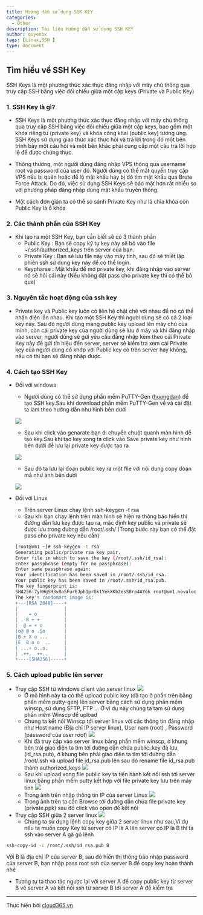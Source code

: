 ```yaml
---
title: Hướng dẫn sử dụng SSK KEY
categories:
  - Other
description: Tài liệu Hướng dẫn sử dụng SSH KEY
author: quyenbx
tags: [Linux,SSH ]
type: Document
---
```


## Tìm hiểu về SSH Key
SSH Keys là một phương thức xác thực đăng nhập với máy chủ thông qua truy cập SSH bằng việc đối chiếu giữa một cặp keys (Private và Public Key)

### 1. SSH Key là gì?
- SSH Keys là một phương thức xác thực đăng nhập với máy chủ thông qua truy cập SSH bằng việc đối chiếu giữa một cặp keys, bao gồm một khóa riêng tư (private key) và khóa công khai (public key) tương ứng. SSH Keys sử dụng giao thức xác thực hỏi và trả lời trong đó một bên trình bày một câu hỏi và một bên khác phải cung cấp một câu trả lời hợp lệ để được chứng thực.

- Thông thường, một người dùng đăng nhập VPS thông qua username root và password của user đó. Người dùng có thể mất quyền truy cập VPS nếu bị quên hoặc để lộ mật khẩu hay bị dò tìm mật khẩu qua Brute Force Attack. Do đó, việc sử dụng SSH Keys sẽ bảo mật hơn rất nhiều so với phương pháp đăng nhập dùng mật khẩu truyền thống.

- Một cách đơn giản ta có thể so sánh Private Key như là chìa khóa còn Public Key là ổ khóa

### 2. Các thành phần của SSH Key
- Khi tạo ra một SSH Key, bạn cần biết sẽ có 3 thành phần
  - Public Key : Bạn sẽ copy ký tự key này sẽ bỏ vào file ~/.ssh/authorized_keys trên server của bạn.
  - Private Key : Bạn sẽ lưu file này vào máy tính, sau đó sẽ thiết lập phiên ssh sử dụng key này để có thể login.
  - Keypharse : Mật khẩu để mở private key, khi đăng nhập vào server nó sẽ hỏi cái này (Nếu không đặt pass cho private key thì có thể bỏ qua)

### 3. Nguyên tắc hoạt động của ssh key

- Private key và Public key luôn có liên hệ chặt chẽ với nhau để nó có thể nhận diện lẫn nhau. Khi tạo một SSH Key thì người dùng sẽ có cả 2 loại key này. Sau đó người dùng mang public key upload lên máy chủ của mình, còn cái private key của người dùng sẽ lưu ở máy và khi đăng nhập vào server, người dùng sẽ gửi yêu cầu đăng nhập kèm theo cái Private Key này để gửi tín hiệu đến server, server sẽ kiểm tra xem cái Private key của người dùng có khớp với Public key có trên server hay không, nếu có thì bạn sẽ đăng nhập được.

### 4. Cách tạo SSH Key

- Đối với windows
  - Người dùng có thể sử dụng phần mềm PuTTY-Gen ([huongdan](https://blog.cloud365.vn/windows/huong-dan-cai-dat-va-su-dung-putty/)) để tạo SSH key.Sau khi download phần mềm PuTTY-Gen về và cài đặt ta làm theo hướng dẫn như hình bên dưới
  
  ![](/images/img-ssh-key/1.png)
  - Sau khi click vào genarate bạn di chuyển chuột quanh màn hình để tạo key.Sau khi tạo key xong ta click vào Save private key như hình bên dưới để lưu lại private key được tạo ra
  
  ![](/images/img-ssh-key/2.png)
  - Sau đó ta lưu lại đoạn public key ra một file với nội dung copy đoạn mã như ảnh bên dưới
  
  ![](/images/img-ssh-key/3.png)
  
- Đối với Linux
  - Trên server Linux chạy lệnh ssh-keygen -t rsa
  - Sau khi bạn chạy lệnh trên màn hình sẽ hiện ra thông báo hiển thị đường dẫn lưu key được tạo ra, mặc định key public và private sẽ được lưu trong đường dẫn /root/.ssh/ (Trong bước này bạn có thể đặt pass cho private key nếu cần)
  
  ```sh
  [root@vm1 ~]# ssh-keygen -t rsa
  Generating public/private rsa key pair.
  Enter file in which to save the key (/root/.ssh/id_rsa): 
  Enter passphrase (empty for no passphrase): 
  Enter same passphrase again: 
  Your identification has been saved in /root/.ssh/id_rsa.
  Your public key has been saved in /root/.ssh/id_rsa.pub.
  The key fingerprint is:
  SHA256:7yhHgSH3v8oSFurEJph1prGk1YekXKb2esS8rp4AY6k root@vm1.novalocal
  The key's randomart image is:
  +---[RSA 2048]----+
  |                 |
  |    = o          |
  | . B + +         |
  |  @ = + o        |
  |o@ @ o .So       |
  |B.+ X o ...      |
  |E  B o o  ..     |
  | ...+ o..o.      |
  | .++.  ++..      |
  +----[SHA256]-----+
  ```
 
### 5. Cách upload public lên server
 - Truy cập SSH từ windows client vào server linux
 ![](/images/img-ssh-key/4.png)
   - Ở mô hình này ta có thể upload public key (đã tạo ở phần trên bằng phần mềm putty-gen) lên server bằng cách sử dụng phần mềm winscp, sử dụng SFTP, FTP ... Ở ví dụ này chúng ta tạm sử dụng phần mềm Winscp để upload
   - Chúng ta kết nối Winscp tới server linux với các thông tin đăng nhập như Host name (Địa chỉ IP server linux), User nam (root) , Password (password của user root)
 ![](/images/img-ssh-key/5.png)
   - Khi đã truy cập vào server linux bằng phần mềm winscp, ở khung bên trái giao diện ta tìm tới đường dẫn chứa public_key đã lưu (id_rsa.pub), ở khung bên phải giao diện ta tìm tới đường dẫn /root/.ssh và upload file id_rsa.pub lên sau đó rename file id_rsa.pub thành authorized_keys
 ![](/images/img-ssh-key/6.png)
   - Sau khi upload xong file public key ta tiến hành kết nối ssh tới server linux bằng phần mềm putty kết hợp với file private key lưu trên máy tính
 ![](/images/img-ssh-key/7.png)
   - Trong ảnh trên nhập thông tin IP của server Linux
 ![](/images/img-ssh-key/8.png)
   - Trong ảnh trên ta cần Browse tới đường dẫn chứa file private key (private.ppk) sau đó click vào open để kết nối
 - Truy cập SSH giữa 2 server linux
 ![](/images/img-ssh-key/9.png)
   - Chúng ta sử dụng lệnh copy key giữa 2 server linux như sau,Ví dụ nếu ta muốn copy Key từ server có IP là A lên server có IP là B thì ta ssh vào server A gà gõ lệnh 
 ```sh
 ssh-copy-id -i /root/.ssh/id_rsa.pub B
 ```
 Với B là địa chỉ IP của server B, sau đó hiển thị thông báo nhập password của server B, bạn nhập pass root ssh của server B để copy key hoàn thành nhé
   - Tương tự ta thao tác ngược lại với server A để copy public key từ server B về server A và kết nối ssh từ server B tới server A để kiểm tra
 
 ---
Thực hiện bởi [cloud365.vn](https://cloud365.vn/)
 
 
  
  


  

  
